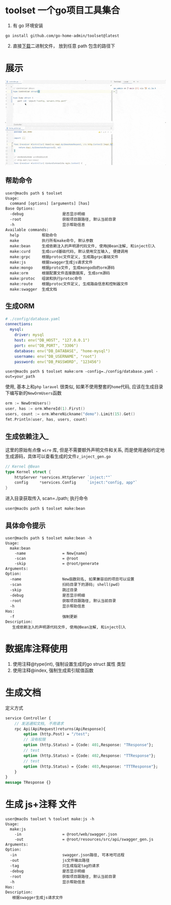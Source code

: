 # toolset 一个go项目工具集合

1. 有 go 环境安装
````shell
go install github.com/go-home-admin/toolset@latest
````

2. 直接[下载](``https://github.com/go-home-admin/toolset/releases``)二进制文件， 放到任意 path 包含的路径下

# 展示
![image](https://github.com/go-home-admin/toolset/blob/main/show.gif)


## 帮助命令
````shell
user@macOs path $ toolset
Usage:
  command [options] [arguments] [has]
Base Options:
  -debug                 是否显示明细
  -root                  获取项目跟路径, 默认当前目录
  -h                     显示帮助信息
Available commands:
  help          帮助命令
  make          执行所有make命令, 默认参数
  make:bean     生成依赖注入的声明源代码文件, 使用@Bean注解, 和inject引入
  make:curd     生成curd基础代码, 默认使用交互输入, 便捷调用 
  make:grpc     根据protoc文件定义, 生成路grpc基础文件
  make:js       根据swagger生成js请求文件
  make:mongo    根据proto文件, 生成mongodb的orm源码
  make:orm      根据配置文件连接数据库, 生成orm源码
  make:protoc   组装和执行protoc命令
  make:route    根据protoc文件定义, 生成路由信息和控制器文件
  make:swagger  生成文档
````

## 生成ORM
````yaml
# ./config/database.yaml
connections:
  mysql:
    driver: mysql
    host: env("DB_HOST", "127.0.0.1")
    port: env("DB_PORT", "3306")
    database: env("DB_DATABASE", "home-mysql")
    username: env("DB_USERNAME", "root")
    password: env("DB_PASSWORD", "123456")
````
````shell
user@macOs path $ toolset make:orm -config=./config/database.yaml -out=your_path
````
使用, 基本上和`php` `laravel` 很类似, 如果不使用整套的`home`代码, 应该在生成目录下编写新的`NewOrmUsers`函数
````go
orm := NewOrmUsers()
user, has := orm.WhereId(1).First()
users, count := orm.WhereNickname("demo").Limit(15).Get()
fmt.Println(user, has, users, count)
````


## 生成依赖注入_
这里的原始有点像 `wire` 库, 但是不需要额外声明文件和关系, 而是使用通俗约定地生成源码，具体可以查看生成的文件`z_inject_gen.go`
````go
// Kernel @Bean
type Kernel struct {
	httpServer *services.HttpServer `inject:""`
	config     *services.Config     `inject:"config, app"`
}
````
进入目录获取传入 scan=./path; 执行命令
````shell
user@macOs path $ toolset make:bean
````

## 具体命令提示

````shell
user@macOs path $ toolset make:bean -h
Usage:
  make:bean
    -name                = New{name}
    -scan                = @root
    -skip                = @root/generate
Arguments:
Option:
  -name                  New函数别名, 如果兼容旧的项目可以设置
  -scan                  扫码目录下的源码; shell(pwd)
  -skip                  跳过目录
  -debug                 是否显示明细
  -root                  获取项目跟路径, 默认当前目录
  -h                     显示帮助信息
Has:
  -f                     强制更新
Description:
   生成依赖注入的声明源代码文件, 使用@Bean注解, 和inject引入
````


# 数据库注释使用 
1. 使用注释@type(int), 强制设置生成的go struct 属性 类型
2. 使用注释@index, 强制生成索引赋值函数


# 生成文档
定义方式
````protobuf
service Controller {
    // 发送通知文档, 不用请求
    rpc Api(ApiRequest)returns(ApiResponse){
        option (http.Post) = "/test";
        // 没有权限
        option (http.Status) = {Code: 401,Response: "TResponse"};
        // test
        option (http.Status) = {Code: 402,Response: "TTResponse"};
        // test
        option (http.Status) = {Code: 403,Response: "TTTResponse"};
    }
}
message TResponse {}
````

# 生成 js+注释 文件
````shell
user@macOs toolset % toolset make:js -h  
Usage:
  make:js
    -in                  = @root/web/swagger.json
    -out                 = @root/resources/src/api/swagger_gen.js
Arguments:
Option:
  -in                    swagger.json路径, 可本地可远程
  -out                   js文件输出路径
  -tag                   只生成指定tag的请求
  -debug                 是否显示明细
  -root                  获取项目跟路径, 默认当前目录
  -h                     显示帮助信息
Has:
Description:
   根据swagger生成js请求文件
````